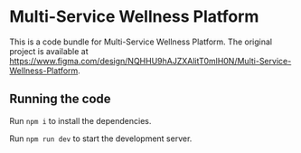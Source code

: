 
  # Multi-Service Wellness Platform

  This is a code bundle for Multi-Service Wellness Platform. The original project is available at https://www.figma.com/design/NQHHU9hAJZXAlitT0mlH0N/Multi-Service-Wellness-Platform.

  ## Running the code

  Run `npm i` to install the dependencies.

  Run `npm run dev` to start the development server.
  